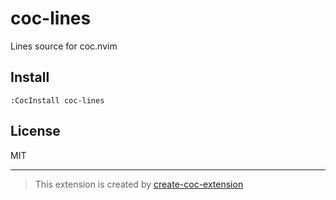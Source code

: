# coc-lines

Lines source for coc.nvim

## Install

`:CocInstall coc-lines`

## License

MIT

---
> This extension is created by [create-coc-extension](https://github.com/fannheyward/create-coc-extension)
